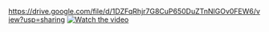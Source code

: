  https://drive.google.com/file/d/1DZFqRhjr7G8CuP650DuZTnNlGOv0FEW6/view?usp=sharing
 [![Watch the video](https://i.stack.imgur.com/Vp2cE.png)](https://youtu.be/vt5fpE0bzSY)
